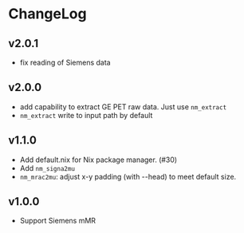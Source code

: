 # ChangeLog

## v2.0.1
* fix reading of Siemens data

## v2.0.0
* add capability to extract GE PET raw data. Just use `nm_extract`
* `nm_extract` write to input path by default

## v1.1.0

* Add default.nix for Nix package manager. (#30)
* Add `nm_signa2mu`
* `nm_mrac2mu`: adjust x-y padding (with --head) to meet default size.

## v1.0.0
* Support Siemens mMR
